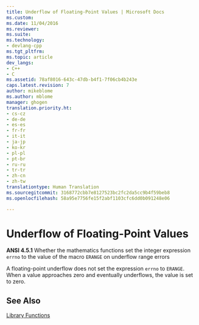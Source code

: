 ```yaml
---
title: Underflow of Floating-Point Values | Microsoft Docs
ms.custom: 
ms.date: 11/04/2016
ms.reviewer: 
ms.suite: 
ms.technology:
- devlang-cpp
ms.tgt_pltfrm: 
ms.topic: article
dev_langs:
- C++
- C
ms.assetid: 78af8016-643c-47db-b4f1-7f06cb4b243e
caps.latest.revision: 7
author: mikeblome
ms.author: mblome
manager: ghogen
translation.priority.ht:
- cs-cz
- de-de
- es-es
- fr-fr
- it-it
- ja-jp
- ko-kr
- pl-pl
- pt-br
- ru-ru
- tr-tr
- zh-cn
- zh-tw
translationtype: Human Translation
ms.sourcegitcommit: 3168772cbb7e8127523bc2fc2da5cc9b4f59beb8
ms.openlocfilehash: 58a95e7756fe15f2abf1103cfc6dd0b091248e06

---
```

# Underflow of Floating-Point Values
**ANSI 4.5.1** Whether the mathematics functions set the integer expression `errno` to the value of the macro `ERANGE` on underflow range errors  
  
 A floating-point underflow does not set the expression `errno` to `ERANGE`. When a value approaches zero and eventually underflows, the value is set to zero.  
  
## See Also  
 [Library Functions](../c-language/library-functions.md)


<!--HONumber=Jan17_HO2-->


